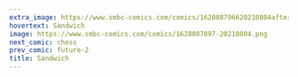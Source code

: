 ```yaml
---
extra_image: https://www.smbc-comics.com/comics/162808796620210804after.png
hovertext: Sandwich
image: https://www.smbc-comics.com/comics/1628087897-20210804.png
next_comic: chess
prev_comic: future-2
title: Sandwich
---
```


